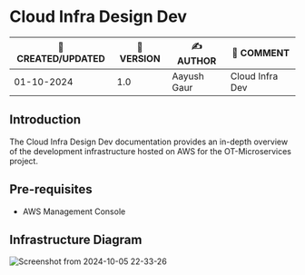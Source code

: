 # Cloud Infra Design Dev

| 📅 CREATED/UPDATED | 📌 VERSION | ✍️ AUTHOR    | 📝 COMMENT                     |
|--------------------|------------|--------------|--------------------------------|
| 01-10-2024         | 1.0       | Aayush Gaur  |    Cloud Infra  Dev            |

## Introduction
The Cloud Infra Design Dev documentation provides an in-depth overview of the development infrastructure hosted on AWS for the OT-Microservices project. 

## Pre-requisites
- AWS Management Console

## Infrastructure Diagram

![Screenshot from 2024-10-05 22-33-26](https://github.com/user-attachments/assets/66553bc0-b3ff-4813-9c65-5162d1b5a097)


